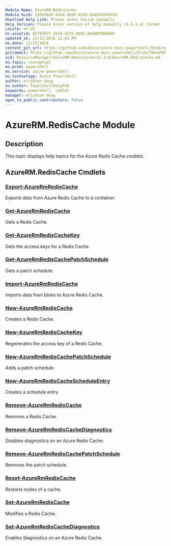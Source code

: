 ```yaml
---
Module Name: AzureRM.RedisCache
Module Guid: XXXXXXXX-XXXX-XXXX-XXXX-XXXXXXXXXXXX
Download Help Link: Please enter FwLink manually
Help Version: Please enter version of help manually (X.X.X.X) format
Locale: en-US
ms.assetid: B1787ECF-25C0-4C55-A685-A816B76EB080
updated_at: 11/11/2016 11:03 PM
ms.date: 11/11/2016
content_git_url: https://github.com/Azure/azure-docs-powershell/blob/master/azureps-cmdlets-docs/ResourceManager/AzureRM.RedisCache/v2.3.0/AzureRM.RedisCache.md
gitcommit: https://github.com/Azure/azure-docs-powershell/blob/79eeb985ea480979357fb4695832a0c3d29a48bf/azureps-cmdlets-docs/ResourceManager/AzureRM.RedisCache/v2.3.0/AzureRM.RedisCache.md
uid: ResourceManager/AzureRM.RedisCache/v2.3.0/AzureRM.RedisCache.md
ms.topic: conceptual
ms.prod: powershell
ms.service: azure-powershell
ms.technology: Azure PowerShell
author: erickson-doug
ms.author: PowerShellHelpPub
keywords: powershell, cmdlet
manager: erickson-doug
open_to_public_contributors: False
---
```


# AzureRM.RedisCache Module
## Description
This topic displays help topics for the Azure Redis Cache cmdlets.

## AzureRM.RedisCache Cmdlets
### [Export-AzureRmRedisCache](Export-AzureRmRedisCache.md)
Exports data from Azure Redis Cache to a container.

### [Get-AzureRmRedisCache](Get-AzureRmRedisCache.md)
Gets a Redis Cache.

### [Get-AzureRmRedisCacheKey](Get-AzureRmRedisCacheKey.md)
Gets the access keys for a Redis Cache.

### [Get-AzureRmRedisCachePatchSchedule](Get-AzureRmRedisCachePatchSchedule.md)
Gets a patch schedule.

### [Import-AzureRmRedisCache](Import-AzureRmRedisCache.md)
Imports data from blobs to Azure Redis Cache.

### [New-AzureRmRedisCache](New-AzureRmRedisCache.md)
Creates a Redis Cache.

### [New-AzureRmRedisCacheKey](New-AzureRmRedisCacheKey.md)
Regenerates the access key of a Redis Cache.

### [New-AzureRmRedisCachePatchSchedule](New-AzureRmRedisCachePatchSchedule.md)
Adds a patch schedule.

### [New-AzureRmRedisCacheScheduleEntry](New-AzureRmRedisCacheScheduleEntry.md)
Creates a schedule entry.

### [Remove-AzureRmRedisCache](Remove-AzureRmRedisCache.md)
Removes a Redis Cache.

### [Remove-AzureRmRedisCacheDiagnostics](Remove-AzureRmRedisCacheDiagnostics.md)
Disables diagnostics on an Azure Redis Cache.

### [Remove-AzureRmRedisCachePatchSchedule](Remove-AzureRmRedisCachePatchSchedule.md)
Removes the patch schedule.

### [Reset-AzureRmRedisCache](Reset-AzureRmRedisCache.md)
Restarts nodes of a cache.

### [Set-AzureRmRedisCache](Set-AzureRmRedisCache.md)
Modifies a Redis Cache.

### [Set-AzureRmRedisCacheDiagnostics](Set-AzureRmRedisCacheDiagnostics.md)
Enables diagnostics on an Azure Redis Cache.

